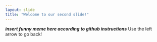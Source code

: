 ```yaml
---
layout: slide
title: "Welcome to our second slide!"
---
```

***insert funny meme here according to github instructions***
Use the left arrow to go back!
